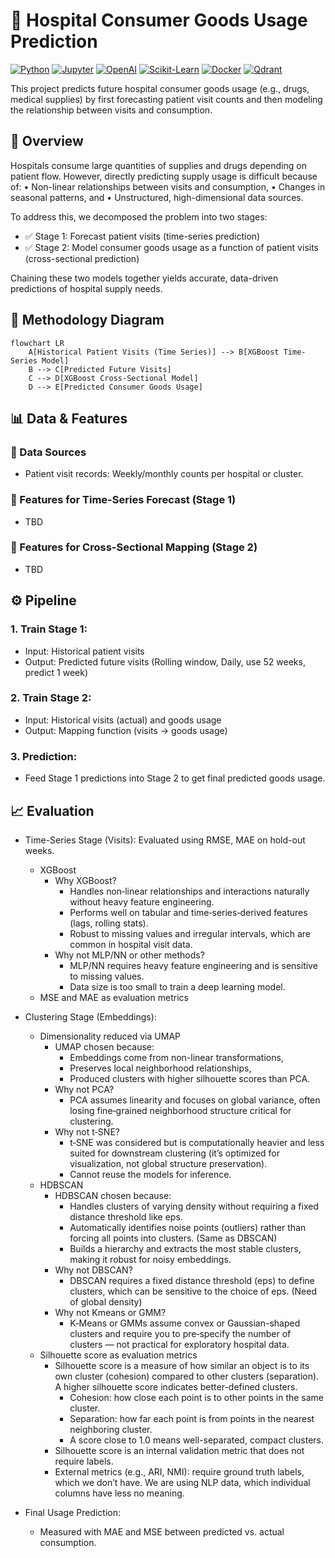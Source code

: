 # 🏥 Hospital Consumer Goods Usage Prediction

[![Python](https://img.shields.io/badge/Python-3.7-3776AB?style=for-the-badge)](https://www.python.org/)
[![Jupyter](https://img.shields.io/badge/Jupyter-Notebook-FFB347?style=for-the-badge)](https://jupyter.org/)
[![OpenAI](https://img.shields.io/badge/OpenAI-ADA-FFB347?style=for-the-badge)](https://beta.openai.com/)
[![Scikit-Learn](https://img.shields.io/badge/Scikit--Learn-84.0.0-FFB347?style=for-the-badge)](https://scikit-learn.org/)
[![Docker](https://img.shields.io/badge/Docker-20.10.17-FFB347?style=for-the-badge)](https://www.docker.com/)
[![Qdrant](https://img.shields.io/badge/Qdrant-0.10.6-FFB347?style=for-the-badge)](https://qdrant.io/)

This project predicts future hospital consumer goods usage (e.g., drugs, medical supplies) by first forecasting patient visit counts and then modeling the relationship between visits and consumption.

## 📌 Overview

Hospitals consume large quantities of supplies and drugs depending on patient flow.
However, directly predicting supply usage is difficult because of:
	•	Non-linear relationships between visits and consumption,
	•	Changes in seasonal patterns, and
	•	Unstructured, high-dimensional data sources.

To address this, we decomposed the problem into two stages:

* ✅ Stage 1: Forecast patient visits (time-series prediction)
* ✅ Stage 2: Model consumer goods usage as a function of patient visits (cross-sectional prediction)

Chaining these two models together yields accurate, data-driven predictions of hospital supply needs.

## 📐 Methodology Diagram

```mermaid
flowchart LR
    A[Historical Patient Visits (Time Series)] --> B[XGBoost Time-Series Model]
    B --> C[Predicted Future Visits]
    C --> D[XGBoost Cross-Sectional Model]
    D --> E[Predicted Consumer Goods Usage]
```

## 📊 Data & Features

### 🔹 Data Sources
* Patient visit records: Weekly/monthly counts per hospital or cluster.

### 🔹 Features for Time-Series Forecast (Stage 1)
* TBD

### 🔹 Features for Cross-Sectional Mapping (Stage 2)
* TBD

## ⚙️ Pipeline

### 1. Train Stage 1:
  * Input: Historical patient visits
  * Output: Predicted future visits (Rolling window, Daily, use 52 weeks, predict 1 week)

### 2. Train Stage 2:
  * Input: Historical visits (actual) and goods usage
  * Output: Mapping function (visits → goods usage)

### 3. Prediction:
  * Feed Stage 1 predictions into Stage 2 to get final predicted goods usage.

## 📈 Evaluation

* Time-Series Stage (Visits): Evaluated using RMSE, MAE on hold-out weeks.
  * XGBoost
    * Why XGBoost?
      * Handles non‑linear relationships and interactions naturally without heavy feature engineering.
      * Performs well on tabular and time‑series‑derived features (lags, rolling stats).
      * Robust to missing values and irregular intervals, which are common in hospital visit data.
    * Why not MLP/NN or other methods?
      * MLP/NN requires heavy feature engineering and is sensitive to missing values.
      * Data size is too small to train a deep learning model.
  * MSE and MAE as evaluation metrics

* Clustering Stage (Embeddings): 
  * Dimensionality reduced via UMAP
    * UMAP chosen because:
        * Embeddings come from non-linear transformations,
        * Preserves local neighborhood relationships,
        * Produced clusters with higher silhouette scores than PCA.
    * Why not PCA?
      * PCA assumes linearity and focuses on global variance, often losing fine‑grained neighborhood structure critical for clustering.
    * Why not t‑SNE?
      * t‑SNE was considered but is computationally heavier and less suited for downstream clustering (it’s optimized for visualization, not global structure preservation).
      * Cannot reuse the models for inference.
  * HDBSCAN
    * HDBSCAN chosen because:
      * Handles clusters of varying density without requiring a fixed distance threshold like eps.
      * Automatically identifies noise points (outliers) rather than forcing all points into clusters. (Same as DBSCAN)
      * Builds a hierarchy and extracts the most stable clusters, making it robust for noisy embeddings.
    * Why not DBSCAN?
      * DBSCAN requires a fixed distance threshold (eps) to define clusters, which can be sensitive to the choice of eps. (Need of global density)
    * Why not Kmeans or GMM?
      * K‑Means or GMMs assume convex or Gaussian-shaped clusters and require you to pre‑specify the number of clusters — not practical for exploratory hospital data.
  * Silhouette score as evaluation metrics
    * Silhouette score is a measure of how similar an object is to its own cluster (cohesion) compared to other clusters (separation). A higher silhouette score indicates better-defined clusters.
      * Cohesion: how close each point is to other points in the same cluster.
      * Separation: how far each point is from points in the nearest neighboring cluster.
      * A score close to 1.0 means well-separated, compact clusters.
    * Silhouette score is an internal validation metric that does not require labels.
    * External metrics (e.g., ARI, NMI): require ground truth labels, which we don’t have. We are using NLP data, which individual columns have less no meaning.

* Final Usage Prediction:
  * Measured with MAE and MSE between predicted vs. actual consumption.